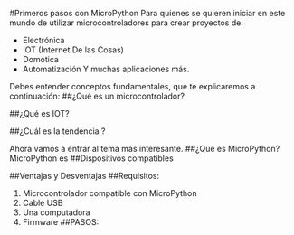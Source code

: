 #Primeros pasos con MicroPython
Para quienes se quieren iniciar en este mundo de utilizar microcontroladores para crear proyectos de:
- Electrónica
- IOT (Internet De las Cosas)
- Domótica
- Automatización
Y muchas aplicaciones más.

Debes entender conceptos fundamentales, que te explicaremos a continuación:
##¿Qué es un microcontrolador?

##¿Qué es IOT?

##¿Cuál es la tendencia ?

Ahora vamos a entrar al tema más interesante.
##¿Qué es MicroPython?
MicroPython es 
##Dispositivos compatibles

##Ventajas y Desventajas
##Requisitos:
1. Microcontrolador compatible con MicroPython
2. Cable USB 
3. Una computadora
4. Firmware
##PASOS:

